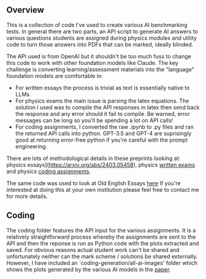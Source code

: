## Overview
This is a collection of code I've used to create various AI benchmarking tests. In general there are two parts, an API script to generate AI answers to various questions students are assigned during physics modules and utility code to turn those answers into PDFs that can be marked, ideally blinded. 

The API used is from OpenAI but it shouldn't be too much fuss to change this code to work with other foundation models like Claude. The key challenge is converting learning/assessment materials into the "language" foundation models are comfortable in: 

* For written essays the process is trivial as text is essentially native to LLMs.
* For physics exams the main issue is parsing the latex equations. The solution I used was to compile the API responses in latex then send back the response and any error should it fail to compile. Be warned, error messages can be long so you'll be spending a lot on API calls!
* For coding assignments, I converted the raw .ipynb to .py files and ran the returned API calls into python. GPT-3.5 and GPT-4 are suprisingly good at returning error-free python if you're careful with the prompt engineering.

There are lots of methodological details in these preprints looking at: physics essays](https://arxiv.org/abs/2403.05458), physics [written exams](https://arxiv.org/abs/2306.15609) and physics [coding assignments](https://arxiv.org/abs/2403.16977). 

The same code was used to look at Old English Essays [here](https://doi.org/10.21203/rs.3.rs-3483059/v1) If you're interested at doing this at your own institution please feel free to contact me for more details.

## Coding

The coding folder features the API input for the various assignments. It is a relatively straightforward process whereby the assignments are sent to the API and then the reponse is run as Python code with the plots extracted and saved. For obvious reasons actual student work can't be shared and unfortunately neither can the mark scheme / solutions be shared externally. However, I have included an `coding-generation/all-ai-images' folder which shows the plots generated by the various AI models in the [paper](https://arxiv.org/abs/2403.16977).